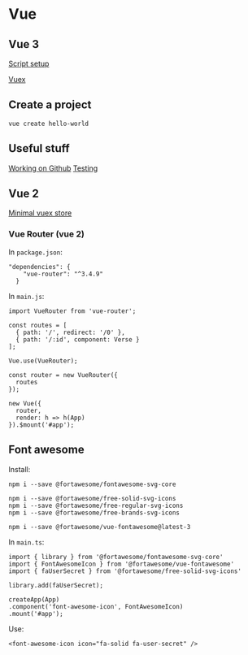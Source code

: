 # Vue

## Vue 3
[Script setup](script-setup.md)

[Vuex](vue3-vuex.md)

## Create a project
```
vue create hello-world
```

## Useful stuff
[Working on Github](github.md)
[Testing](testing.md)

## Vue 2
[Minimal vuex store](minimal-vuex.md)


### Vue Router (vue 2)
In `package.json`:
```
"dependencies": {
    "vue-router": "^3.4.9"
  }
```

In `main.js`:
```
import VueRouter from 'vue-router';

const routes = [
  { path: '/', redirect: '/0' },
  { path: '/:id', component: Verse }
];

Vue.use(VueRouter);

const router = new VueRouter({
  routes
});

new Vue({
  router,
  render: h => h(App)
}).$mount('#app');
```

## Font awesome
Install:
```
npm i --save @fortawesome/fontawesome-svg-core

npm i --save @fortawesome/free-solid-svg-icons
npm i --save @fortawesome/free-regular-svg-icons
npm i --save @fortawesome/free-brands-svg-icons

npm i --save @fortawesome/vue-fontawesome@latest-3
```

In `main.ts`:
```
import { library } from '@fortawesome/fontawesome-svg-core'
import { FontAwesomeIcon } from '@fortawesome/vue-fontawesome'
import { faUserSecret } from '@fortawesome/free-solid-svg-icons'

library.add(faUserSecret);

createApp(App)
.component('font-awesome-icon', FontAwesomeIcon)
.mount('#app');
```

Use:
```
<font-awesome-icon icon="fa-solid fa-user-secret" />
```
